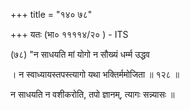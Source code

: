 +++
title = "१४० ७८"

+++
यतः (भा० ११११४/२० ) - ITS 

(७८) "न साधयति मां योगो न सौख्यं धर्म्म उद्धव 

। न स्वाध्यायस्तपस्त्यागो यथा भक्तिर्ममोजिता ॥ १२८ ॥ 

न साधयति न वशीकरोति, तपो ज्ञानम्, त्यागः सन्न्यासः ॥ 
